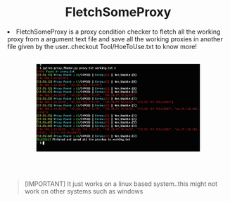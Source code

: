 <h1 align="center">
  FletchSomeProxy 
</h1>



<li>FletchSomeProxy is a proxy condition checker to fletch all the working proxy
from a argument text file and save all the
working proxies in another file given by the user..checkout Tool/HoeToUse.txt to
know more! </li>
<br>

<p align="center">
  <img src="https://github.com/aritrasa45/FletchSomeProxy/blob/main/Img.jpg" height="200x"/>
</p>

<br>
<br>

>[IMPORTANT]
>It just works on a linux based system..this might not work on
>other systems such as windows




